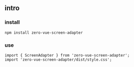 ## intro

### install
```
npm install zero-vue-screen-adapter

```
### use
```
import { ScreenAdapter } from 'zero-vue-screen-adapter';
import 'zero-vue-screen-adapter/dist/style.css';

```
